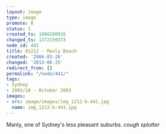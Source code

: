 ```yaml
---
layout: image
type: image
promote: 0
status: 1
created_ts: 1080280916
changed_ts: 1372159373
node_id: 441
title: 01212 - Manly Beach
created: '2004-03-26'
changed: '2013-06-25'
redirect_from: []
permalink: "/node/441/"
tags:
- Sydney
- 2003/10 - October 2003
images:
- src: image/images/img_1212-b-441.jpg
  name: img_1212-b-441.jpg
---
```

Manly, one of Sydney's less pleasant suburbs. *cough* *splutter*
